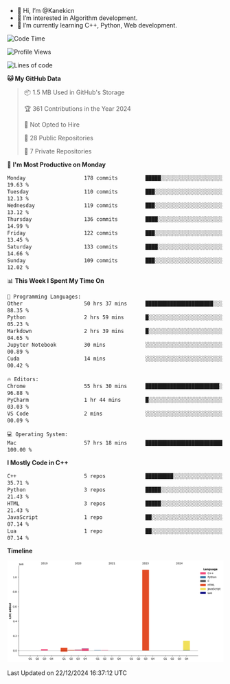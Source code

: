- 👋 Hi, I’m @Kanekicn
- 👀 I’m interested in Algorithm development.
- 🌱 I’m currently learning C++, Python, Web development.

<!---
cotecsz/cotecsz is a ✨ special ✨ repository because its `README.md` (this file) appears on your GitHub profile.
You can click the Preview link to take a look at your changes.
--->

<!--START_SECTION:waka-->
![Code Time](http://img.shields.io/badge/Code%20Time-2%2C307%20hrs%2036%20mins-blue)

![Profile Views](http://img.shields.io/badge/Profile%20Views-0-blue)

![Lines of code](https://img.shields.io/badge/From%20Hello%20World%20I%27ve%20Written-1.3%20million%20lines%20of%20code-blue)

**🐱 My GitHub Data** 

> 📦 1.5 MB Used in GitHub's Storage 
 > 
> 🏆 361 Contributions in the Year 2024
 > 
> 🚫 Not Opted to Hire
 > 
> 📜 28 Public Repositories 
 > 
> 🔑 7 Private Repositories 
 > 
📅 **I'm Most Productive on Monday** 

```text
Monday                   178 commits         █████░░░░░░░░░░░░░░░░░░░░   19.63 % 
Tuesday                  110 commits         ███░░░░░░░░░░░░░░░░░░░░░░   12.13 % 
Wednesday                119 commits         ███░░░░░░░░░░░░░░░░░░░░░░   13.12 % 
Thursday                 136 commits         ████░░░░░░░░░░░░░░░░░░░░░   14.99 % 
Friday                   122 commits         ███░░░░░░░░░░░░░░░░░░░░░░   13.45 % 
Saturday                 133 commits         ████░░░░░░░░░░░░░░░░░░░░░   14.66 % 
Sunday                   109 commits         ███░░░░░░░░░░░░░░░░░░░░░░   12.02 % 
```


📊 **This Week I Spent My Time On** 

```text
💬 Programming Languages: 
Other                    50 hrs 37 mins      ██████████████████████░░░   88.35 % 
Python                   2 hrs 59 mins       █░░░░░░░░░░░░░░░░░░░░░░░░   05.23 % 
Markdown                 2 hrs 39 mins       █░░░░░░░░░░░░░░░░░░░░░░░░   04.65 % 
Jupyter Notebook         30 mins             ░░░░░░░░░░░░░░░░░░░░░░░░░   00.89 % 
Cuda                     14 mins             ░░░░░░░░░░░░░░░░░░░░░░░░░   00.42 % 

🔥 Editors: 
Chrome                   55 hrs 30 mins      ████████████████████████░   96.88 % 
PyCharm                  1 hr 44 mins        █░░░░░░░░░░░░░░░░░░░░░░░░   03.03 % 
VS Code                  2 mins              ░░░░░░░░░░░░░░░░░░░░░░░░░   00.09 % 

💻 Operating System: 
Mac                      57 hrs 18 mins      █████████████████████████   100.00 % 
```

**I Mostly Code in C++** 

```text
C++                      5 repos             █████████░░░░░░░░░░░░░░░░   35.71 % 
Python                   3 repos             █████░░░░░░░░░░░░░░░░░░░░   21.43 % 
HTML                     3 repos             █████░░░░░░░░░░░░░░░░░░░░   21.43 % 
JavaScript               1 repo              ██░░░░░░░░░░░░░░░░░░░░░░░   07.14 % 
Lua                      1 repo              ██░░░░░░░░░░░░░░░░░░░░░░░   07.14 % 
```



**Timeline**

![Lines of Code chart](https://raw.githubusercontent.com/Kanekicn/Kanekicn/master/assets/bar_graph.png)


 Last Updated on 22/12/2024 16:37:12 UTC
<!--END_SECTION:waka-->
